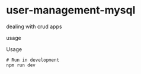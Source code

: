 # user-management-mysql
dealing with crud apps

usage

Usage

```
# Run in development
npm run dev

```
